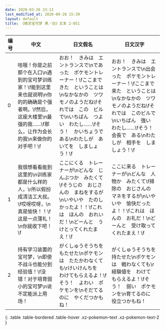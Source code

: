 ```yaml
---
date: 2020-03-26 23:13
last_modified_at: 2020-09-28 15:30
layout: default
title: 《精灵宝可梦 黑／白》文本 2-051
---
```

| 编号 | 中文 | 日文假名 | 日文汉字 |
| ---- | ---- | ---- | --- |
| 0 | 哇哦！你是之前那个在入口\n遇到的宝可梦训练家！\f能到这里来也就说明\n你的的确确是个强者啊。\f然后，这座大楼里\n最强的我……\f那么，让作为会长的我\n来做你的对手吧！\f | おお！　きみは　エントランスで\nであった　ポケモントレーナー！\fここまで　きた　ということは\nなかなかの　ツワモノのようだね\fそれでは　この　ビルで\nいちばん　つよい　わたし……\fそう！　かいちょうで　ある\nわたしが　あいてを　しましょう！\f | おお！　きみは　エントランスで\n出会った　ポケモントレーナー！\fここまで　来た　ということは\nなかなかの　ツワモノのようだね\fそれでは　このビルで\nいちばん　強い　わたし……\fそう！　会長で　ある\nわたしが　相手を　しましょう！\f |
| 1 | 我很想看看能到这里的\n训练家都是什么样的人，\r所以假扮成清洁工大叔。\f哎呀哎呀，\n真是愉快！！\f这是一点薄礼！\n你就收下吧！\f | ここにくる　トレーナーが\nどんな　じんぶつか　みたくて\fそうじの　おじさんの　まねをするが\nいやいや　たのしかったよ！！\fこれは　ほんの　おれいだ！\nどーんと　うけとってくれたまえ！\f | ここに来る　トレーナーが\nどんな　人物か　みたくて\f掃除の　おじさんの　マネをするが\nいやいや　愉快だったよ！！\fこれは　ほんの　お礼だ！\nどーんと　受け取ってくれたまえ！\f |
| 2 | 持有学习装置的宝可梦，\n即使不战斗也能分到经验值！\f没错！对于培育弱小的宝可梦\n说不定能派上用场！ | がくしゅうそうちを　もたせた\nポケモンは　たたかわなくても\rけいけんちを　わけてもらえるよ！\fそう！　よわい　ポケモンを\nそだてるのに　やくだつかもね！ | がくしゅうそうちを　持たせた\nポケモンは　戦わなくても\r経験値を　わけて　もらえるよ！\fそう！　弱い　ポケモンを\n育てるのに　役立つかもね！ |
{: .table .table-bordered .table-hover .xz-pokemon-text .xz-pokemon-text-2 }